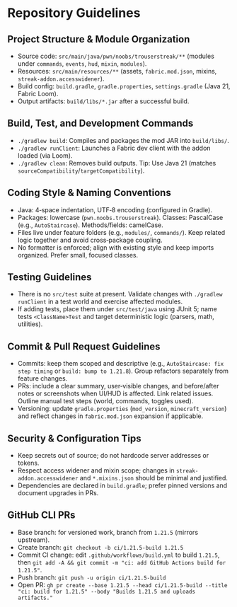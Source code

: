 # Repository Guidelines

## Project Structure & Module Organization
- Source code: `src/main/java/pwn/noobs/trouserstreak/**` (modules under `commands`, `events`, `hud`, `mixin`, `modules`).
- Resources: `src/main/resources/**` (assets, `fabric.mod.json`, mixins, `streak-addon.accesswidener`).
- Build config: `build.gradle`, `gradle.properties`, `settings.gradle` (Java 21, Fabric Loom).
- Output artifacts: `build/libs/*.jar` after a successful build.

## Build, Test, and Development Commands
- `./gradlew build`: Compiles and packages the mod JAR into `build/libs/`.
- `./gradlew runClient`: Launches a Fabric dev client with the addon loaded (via Loom).
- `./gradlew clean`: Removes build outputs.
Tip: Use Java 21 (matches `sourceCompatibility`/`targetCompatibility`).

## Coding Style & Naming Conventions
- Java: 4‑space indentation, UTF‑8 encoding (configured in Gradle).
- Packages: lowercase (`pwn.noobs.trouserstreak`). Classes: PascalCase (e.g., `AutoStaircase`). Methods/fields: camelCase.
- Files live under feature folders (e.g., `modules/`, `commands/`). Keep related logic together and avoid cross‑package coupling.
- No formatter is enforced; align with existing style and keep imports organized. Prefer small, focused classes.

## Testing Guidelines
- There is no `src/test` suite at present. Validate changes with `./gradlew runClient` in a test world and exercise affected modules.
- If adding tests, place them under `src/test/java` using JUnit 5; name tests `<ClassName>Test` and target deterministic logic (parsers, math, utilities).

## Commit & Pull Request Guidelines
- Commits: keep them scoped and descriptive (e.g., `AutoStaircase: fix step timing` or `build: bump to 1.21.8`). Group refactors separately from feature changes.
- PRs: include a clear summary, user‑visible changes, and before/after notes or screenshots when UI/HUD is affected. Link related issues. Outline manual test steps (world, commands, toggles used).
- Versioning: update `gradle.properties` (`mod_version`, `minecraft_version`) and reflect changes in `fabric.mod.json` expansion if applicable.

## Security & Configuration Tips
- Keep secrets out of source; do not hardcode server addresses or tokens.
- Respect access widener and mixin scope; changes in `streak-addon.accesswidener` and `*.mixins.json` should be minimal and justified.
- Dependencies are declared in `build.gradle`; prefer pinned versions and document upgrades in PRs.

## GitHub CLI PRs
- Base branch: for versioned work, branch from `1.21.5` (mirrors upstream).
- Create branch: `git checkout -b ci/1.21.5-build 1.21.5`
- Commit CI change: edit `.github/workflows/build.yml` to build `1.21.5`, then `git add -A && git commit -m "ci: add GitHub Actions build for 1.21.5"`.
- Push branch: `git push -u origin ci/1.21.5-build`
- Open PR: `gh pr create --base 1.21.5 --head ci/1.21.5-build --title "ci: build for 1.21.5" --body "Builds 1.21.5 and uploads artifacts."`
